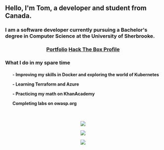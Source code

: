 ﻿<h2 align="left">Hello, I'm Tom, a developer and student from Canada.</h2>
<h3>I am a software developer currently pursuing a Bachelor's degree in Computer Science at the University of Sherbrooke.</h3>

###
<div align="center">
    <h3>
    <a href="https://tomgaillard.ca/" target="_blank" referer="bio_tom_gh">Portfolio</a>
    <a href="https://app.hackthebox.com/profile/832591" target="_blank" referer="bio_tom_gh">Hack The Box Profile</a>
    </h3>
</div>

### What I do in my spare time

<h4>
  <ul>- Improving my skills in Docker and exploring the world of Kubernetes</ul>
  <ul> - Learning Terraform and Azure </ul>
  <ul> - Practicing my math on KhanAcademy </ul>
  <ul> Completing labs on owasp.org </ul>
</h4>

<br />

<div align="center">

![](http://github-profile-summary-cards.vercel.app/api/cards/profile-details?username=GaillardTom&theme=tokyonight)

![](http://github-profile-summary-cards.vercel.app/api/cards/stats?username=GaillardTom&theme=tokyonight)

![](http://github-profile-summary-cards.vercel.app/api/cards/repos-per-language?username=GaillardTom&theme=tokyonight)
</div>

